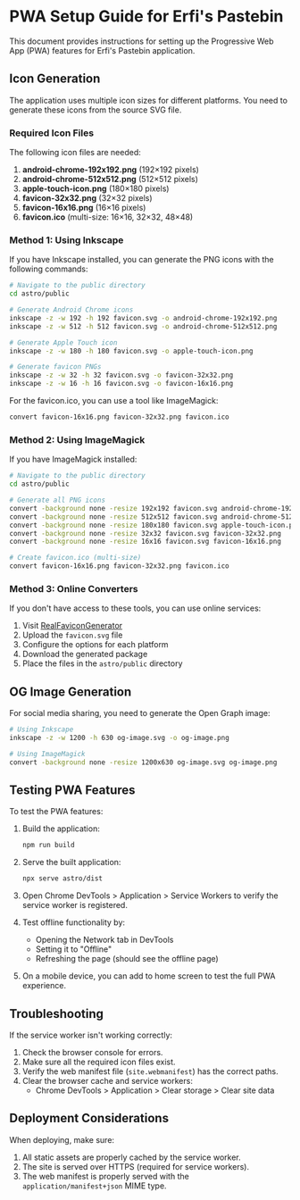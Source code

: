 # PWA Setup Guide for Erfi's Pastebin

This document provides instructions for setting up the Progressive Web App (PWA) features for Erfi's Pastebin application.

## Icon Generation

The application uses multiple icon sizes for different platforms. You need to generate these icons from the source SVG file.

### Required Icon Files

The following icon files are needed:

1. **android-chrome-192x192.png** (192×192 pixels)
2. **android-chrome-512x512.png** (512×512 pixels)
3. **apple-touch-icon.png** (180×180 pixels)
4. **favicon-32x32.png** (32×32 pixels)
5. **favicon-16x16.png** (16×16 pixels)
6. **favicon.ico** (multi-size: 16×16, 32×32, 48×48)

### Method 1: Using Inkscape

If you have Inkscape installed, you can generate the PNG icons with the following commands:

```bash
# Navigate to the public directory
cd astro/public

# Generate Android Chrome icons
inkscape -z -w 192 -h 192 favicon.svg -o android-chrome-192x192.png
inkscape -z -w 512 -h 512 favicon.svg -o android-chrome-512x512.png

# Generate Apple Touch icon
inkscape -z -w 180 -h 180 favicon.svg -o apple-touch-icon.png

# Generate favicon PNGs
inkscape -z -w 32 -h 32 favicon.svg -o favicon-32x32.png
inkscape -z -w 16 -h 16 favicon.svg -o favicon-16x16.png
```

For the favicon.ico, you can use a tool like ImageMagick:

```bash
convert favicon-16x16.png favicon-32x32.png favicon.ico
```

### Method 2: Using ImageMagick

If you have ImageMagick installed:

```bash
# Navigate to the public directory
cd astro/public

# Generate all PNG icons
convert -background none -resize 192x192 favicon.svg android-chrome-192x192.png
convert -background none -resize 512x512 favicon.svg android-chrome-512x512.png
convert -background none -resize 180x180 favicon.svg apple-touch-icon.png
convert -background none -resize 32x32 favicon.svg favicon-32x32.png
convert -background none -resize 16x16 favicon.svg favicon-16x16.png

# Create favicon.ico (multi-size)
convert favicon-16x16.png favicon-32x32.png favicon.ico
```

### Method 3: Online Converters

If you don't have access to these tools, you can use online services:

1. Visit [RealFaviconGenerator](https://realfavicongenerator.net/)
2. Upload the `favicon.svg` file
3. Configure the options for each platform
4. Download the generated package
5. Place the files in the `astro/public` directory

## OG Image Generation

For social media sharing, you need to generate the Open Graph image:

```bash
# Using Inkscape
inkscape -z -w 1200 -h 630 og-image.svg -o og-image.png

# Using ImageMagick
convert -background none -resize 1200x630 og-image.svg og-image.png
```

## Testing PWA Features

To test the PWA features:

1. Build the application:
   ```bash
   npm run build
   ```

2. Serve the built application:
   ```bash
   npx serve astro/dist
   ```

3. Open Chrome DevTools > Application > Service Workers to verify the service worker is registered.

4. Test offline functionality by:
   - Opening the Network tab in DevTools
   - Setting it to "Offline"
   - Refreshing the page (should see the offline page)

5. On a mobile device, you can add to home screen to test the full PWA experience.

## Troubleshooting

If the service worker isn't working correctly:

1. Check the browser console for errors.
2. Make sure all the required icon files exist.
3. Verify the web manifest file (`site.webmanifest`) has the correct paths.
4. Clear the browser cache and service workers:
   - Chrome DevTools > Application > Clear storage > Clear site data

## Deployment Considerations

When deploying, make sure:

1. All static assets are properly cached by the service worker.
2. The site is served over HTTPS (required for service workers).
3. The web manifest is properly served with the `application/manifest+json` MIME type.